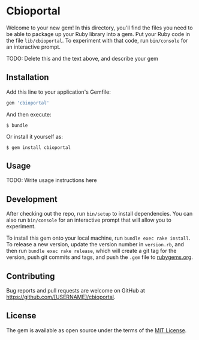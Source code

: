 # Cbioportal

Welcome to your new gem! In this directory, you'll find the files you need to be able to package up your Ruby library into a gem. Put your Ruby code in the file `lib/cbioportal`. To experiment with that code, run `bin/console` for an interactive prompt.

TODO: Delete this and the text above, and describe your gem

## Installation

Add this line to your application's Gemfile:

```ruby
gem 'cbioportal'
```

And then execute:

    $ bundle

Or install it yourself as:

    $ gem install cbioportal

## Usage

TODO: Write usage instructions here

## Development

After checking out the repo, run `bin/setup` to install dependencies. You can also run `bin/console` for an interactive prompt that will allow you to experiment.

To install this gem onto your local machine, run `bundle exec rake install`. To release a new version, update the version number in `version.rb`, and then run `bundle exec rake release`, which will create a git tag for the version, push git commits and tags, and push the `.gem` file to [rubygems.org](https://rubygems.org).

## Contributing

Bug reports and pull requests are welcome on GitHub at https://github.com/[USERNAME]/cbioportal.

## License

The gem is available as open source under the terms of the [MIT License](https://opensource.org/licenses/MIT).
